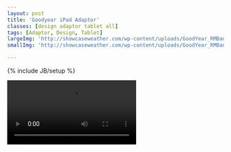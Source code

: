 ```yaml
---
layout: post
title: 'Goodyear iPad Adaptor'
classes: [design adaptor tablet all]
tags: [Adaptor, Design, Tablet]
largeImg: 'http://showcaseweather.com/wp-content/uploads/GoodYear_RMBanner_20121005_7-600x400.png'
smallImg: 'http://showcaseweather.com/wp-content/uploads/GoodYear_RMBanner_20121005_7-600x400.png'

---
```

{% include JB/setup %}

<video controls="true" src="http://showcaseweather.com/wp-content/sh5vp_cache/20130917/859f78dedf04036674162aaa523731accc1cbfc0/GoodYear_RMBanner_20121005_9.mp4"></video>